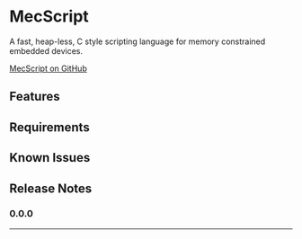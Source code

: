 # MecScript

A fast, heap-less, C style scripting language for memory constrained embedded devices.

[MecScript on GitHub](https://github.com/decs31/MecScript)

## Features


## Requirements


## Known Issues


## Release Notes


### 0.0.0


---

